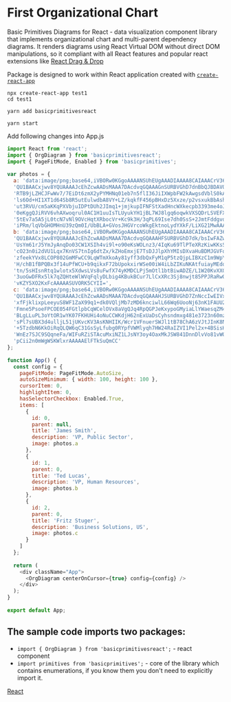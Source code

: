 # First Organizational Chart

Basic Primitives Diagrams for React - data visualization component library that implements organizational chart and multi-parent dependency diagrams. It renders diagrams using React Virtual DOM without direct DOM manipulations, so it compliant with all React features and popular react extensions like [React Drag & Drop](http://react-dnd.github.io/react-dnd/about)

Package is designed to work within React application created with [`create-react-app`](https://facebook.github.io/create-react-app/)

```
npx create-react-app test1
cd test1

yarn add basicprimitivesreact

yarn start
```

Add following changes into App.js

```JavaScript
import React from 'react';
import { OrgDiagram } from 'basicprimitivesreact';
import { PageFitMode, Enabled } from 'basicprimitives';
 
var photos = {
  a: 'data:image/png;base64,iVBORw0KGgoAAAANSUhEUgAAADIAAAA8CAIAAACrV36WAAAAAXNSR0IArs4c6QAAAARn' + 
  'QU1BAACxjwv8YQUAAAAJcEhZcwAADsMAAA7DAcdvqGQAAAGnSURBVGhD7dnBbQJBDAVQk1o2QjlQwKYGzpSwKQfq4IxIC' + 
  'RTB9jLZHCJFwWv7/7EiDt6zmX2yPYMHNq01eb7n5flI36JiIXWpbFW2kAwgsdVblS0kA0hs9db/ZWs+vW/Wno9PxPE3dh' + 
  'ls6Od+HI1XT1d64Sb8R5utEulwdbA8VY+LZ/kqkfF456pBHxDz5Xxze/p2vsxukBbAshTVOE0PO4B2cUlWKrgUTKsrV0e' + 
  'ut3RVU/cm5aKKqPXVbjuIDPtDUh2JImq1+jmjkupIFNFStXadHncWXkecpb3393me4oJZnionXyjLV6W4QFZEleHCWNG+' + 
  '0eKggQJiRVV6vhAXwoqrul0AC1H1uuIsTLUyukYH1jBL7WJ8lgq6oqwkVXSQDrLSVEFXjJWoirlCrFRVyBVhJasirgCr6' + 
  '5tEv7a5A5jL0tcN7vNl9OVcHqtXRbocVr+Kc9k3H/3qPL69Ise7dh0SsS+2JmtFddgvdy/gGbY7Jdp2GRcyrlu1BfUjxt' + 
  'iPRm/lqVbGHOMHnU39zQm0I/UbBLA+GVosJHGVrcoWkgEktnoLydYXkF/LiXG21MwAAAAASUVORK5CYII=',
  b: 'data:image/png;base64,iVBORw0KGgoAAAANSUhEUgAAADIAAAA8CAIAAACrV36WAAAAAXNSR0IArs4c6QAAAARn' + 
  'QU1BAACxjwv8YQUAAAAJcEhZcwAADsMAAA7DAcdvqGQAAAHFSURBVGhD7dk/bsIwFAZwp2dJOqCeIJwAunTqEcIYDsDYr' + 
  'UsYm61rJ5YmJyAnqDo03CW1XSIh4vi9l+o90eKsWOLnz3/4IqKu69TlPTeXRzKiwKKsS0grpEVJgDI27K2QFiUBytg/u7' + 
  'cO23n0i2dVU1Lqx7KnVS7tnIg6dtZx/kZHoEmxjE7TsDJJlpXhYMIsDXvaHuBDMJGVFq1u296nLVLn1zdv77BrIguer4r' + 
  'zfeekYVx8LCOP802GmMFwCC9LqWTmXkoAy81yff3dbQxFyM1qP5tzQjpLIBXzC1m9WpYD1eM9GBYfy/7CO1DFaw6rlIKu' + 
  'H/chB1fBPQBx3f14uPfWCU+b9qikxF72bUpokxirWSe00iW4iLbZIKuNKAtfuiayMEdqrELo0OZQuZnIwlwQpkKMXC/N+' + 
  'tn/5sHIsnRtq1wlotx5XdwsLVs8uFwfX74yKMDCLPj5mOtl1btBiwADZE/L1W20KvXXG07WSLexUUENVbTY9IsH3sacaY' + 
  '3uoGwDFRx5lk7qZQHteWlWVqFqlyDLbig4KBukBCur7LlCxXRc3Sj8nwjt85PPJRaRwOmHBhYltJBWSIuSAGVs2Fv/IK1' + 
  'vKZY5XO2KxFcAAAAASUVORK5CYII=',
  c: 'data:image/png;base64,iVBORw0KGgoAAAANSUhEUgAAADIAAAA8CAIAAACrV36WAAAAAXNSR0IArs4c6QAAAARn' + 
  'QU1BAACxjwv8YQUAAAAJcEhZcwAADsMAAA7DAcdvqGQAAAHJSURBVGhD7ZnNccIwEIVxagEODBWYfkg70EbuIR1QAcMBu' + 
  'xfFjklixpLeeyuS8WF1ZaX99q1+dk0VQljMb7zMD6knciwlL66Wq6UooNj63nK1FAUU2/K99fFaxcfu2Cokj7bdU20aza' + 
  'Fmne5PsoeFPCOE054FGtlpbCqWCelOVx8aVgQJq4RpQGPJeKxypoGMyiaLlYWaesqZM4pxWEkvWRfJw4rBGKzU8kw64gF' + 
  'BLgLLuPL3oYtOR1wYK07FKHUHi4oNuCCWKdjH62nExUaDsCyhsndmxg481e3723n60mzXS8Pzo0wBWM01QlVvVooLi62l' + 
  'sPl7sUBX3d4ulljL51jUKvcKV3AsKNHIIK/Wcr1VFnuerSWJl1tB78ChA6zVJtJInK8Nt7jdCmDFs6jK1R53VaX1Z+gBe' + 
  '+5TzdbN6KkOiRqQLQW6qC31GsSyLfubg0RYpfVWMlyqh7HW24RaIZVI1Pel2x+4BSisHFi09ct/oIBQ3T8Y6CT+/D7L9r' + 
  'WnEz7SJC9SQqneFa/WIFuRZiSTAcuMxiNZ1LJsNY3oy4OaxMkJSW841DnnDlvVo81vWOqtf4jCsRSRXS1XS1FAsfW95Wo' + 
  'pCii2n0mWgWSKWlxrAAAAAElFTkSuQmCC'
};
 
function App() {
  const config = {
    pageFitMode: PageFitMode.AutoSize,
    autoSizeMinimum: { width: 100, height: 100 },
    cursorItem: 0,
    highlightItem: 0,
    hasSelectorCheckbox: Enabled.True,
    items: [
      {
        id: 0,
        parent: null,
        title: 'James Smith',
        description: 'VP, Public Sector',
        image: photos.a
      },
      {
        id: 1,
        parent: 0,
        title: 'Ted Lucas',
        description: 'VP, Human Resources',
        image: photos.b
      },
      {
        id: 2,
        parent: 0,
        title: 'Fritz Stuger',
        description: 'Business Solutions, US',
        image: photos.c
      }
    ]
  };
 
  return (
    <div className="App">
      <OrgDiagram centerOnCursor={true} config={config} />
    </div>
  );
}
 
export default App;
```

## The sample code imports two packages:

* `import { OrgDiagram } from 'basicprimitivesreact';` - react component
* `import primitives from 'basicprimitives';` - core of the library which contains enumerations, if you know them you don't need to explicitly import it.

[React](../src/Samples/FirstOrganizationalChart.js)
